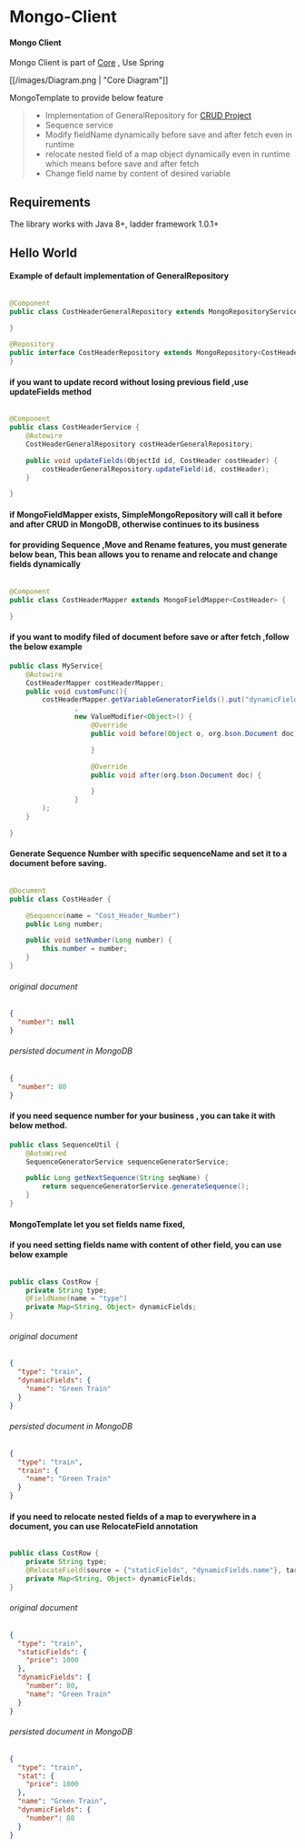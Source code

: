 # Mongo-Client

#### Mongo Client

Mongo Client is part of [Core](https://github.com/nimamoosavi/core/wiki) , Use Spring

[[/images/Diagram.png | "Core Diagram"]]

MongoTemplate to provide below feature
> - Implementation of GeneralRepository for [CRUD Project](https://github.com/nimamoosavi/crud/wiki)
> - Sequence service
> - Modify fieldName dynamically before save and after fetch even in runtime
> - relocate nested field of a map object dynamically even in runtime which means before save and after fetch
> - Change field name by content of desired variable

## Requirements
The library works with Java 8+, ladder framework 1.0.1+

## Hello World

#### Example of default implementation of GeneralRepository

```java

@Component
public class CostHeaderGeneralRepository extends MongoRepositoryServiceImpl<CostHeader, ObjectId> {

}

@Repository
public interface CostHeaderRepository extends MongoRepository<CostHeader, ObjectId> {
}
```

####  if you want to update record without losing previous field ,use updateFields method

```java

@Component
public class CostHeaderService {
    @Autowire
    CostHeaderGeneralRepository costHeaderGeneralRepository;

    public void updateFields(ObjectId id, CostHeader costHeader) {
        costHeaderGeneralRepository.updateField(id, costHeader);
    }

}
```
#### if MongoFieldMapper exists, SimpleMongoRepository will call it before and after CRUD in MongoDB, otherwise continues to its business
#### for providing Sequence ,Move and Rename features, you must generate below bean, This bean allows you to rename and relocate and change fields dynamically
```java

@Component
public class CostHeaderMapper extends MongoFieldMapper<CostHeader> {

}
```
#### if you want to modify filed of document before save or after fetch ,follow the below example
```java
public class MyService{
    @Autowire
    CostHeaderMapper costHeaderMapper;
    public void customFunc(){
        costHeaderMapper.getVariableGeneratorFields().put("dynamicFields.name".split(com.nicico.mongoclient.mapper.MongoFieldMapper.MONGO_FIELD_NAME_SEPARATOR)
                ,
                new ValueModifier<Object>() {
                    @Override
                    public void before(Object o, org.bson.Document doc) {

                    }

                    @Override
                    public void after(org.bson.Document doc) {

                    }
                }
        );
    }

}

```

#### Generate Sequence Number with specific sequenceName and set it to a document before saving.

```java

@Document
public class CostHeader {

    @Sequence(name = "Cost_Header_Number")
    public Long number;

    public void setNumber(Long number) {
        this.number = number;
    }
}
```
###### original document
```json
{
  "number": null
}
```
###### persisted document in MongoDB
```json
{
  "number": 80
}
```
#### if you need sequence number for your business , you can take it with below method.

```java
public class SequenceUtil {
    @AutoWired
    SequenceGeneratorService sequenceGeneratorService;

    public Long getNextSequence(String seqName) {
        return sequenceGeneratorService.generateSequence();
    }
}

```

#### MongoTemplate let you set fields name fixed,
#### if you need setting fields name with content of other field, you can use below example

```java

public class CostRow {
    private String type;
    @FieldName(name = "type")
    private Map<String, Object> dynamicFields;
}

```
###### original document
```json
{
  "type": "train",
  "dynamicFields": {
    "name": "Green Train"
  }
}
```
###### persisted document in MongoDB
```json
{
  "type": "train",
  "train": {
    "name": "Green Train"
  }
}
```

#### if you need to relocate nested fields of a map to everywhere in a document, you can use RelocateField annotation
```java

public class CostRow {
    private String type;
    @RelocateField(source = {"staticFields", "dynamicFields.name"}, target = {"stat", "name"})
    private Map<String, Object> dynamicFields;
}
```
###### original document
```json
{
  "type": "train",
  "staticFields": {
    "price": 1000
  },
  "dynamicFields": {
    "number": 80,
    "name": "Green Train"
  }
}
```
###### persisted document in MongoDB
```json
{
  "type": "train",
  "stat": {
    "price": 1000
  },
  "name": "Green Train",
  "dynamicFields": {
    "number": 80
  }
}
```
